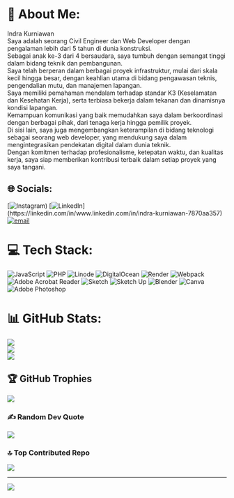 # 💫 About Me:
Indra Kurniawan<br>Saya adalah seorang Civil Engineer dan Web Developer dengan pengalaman lebih dari 5 tahun di dunia konstruksi. <br>Sebagai anak ke-3 dari 4 bersaudara, saya tumbuh dengan semangat tinggi dalam bidang teknik dan pembangunan.<br>Saya telah berperan dalam berbagai proyek infrastruktur, mulai dari skala kecil hingga besar, dengan keahlian utama di bidang pengawasan teknis, <br>pengendalian mutu, dan manajemen lapangan.<br>Saya memiliki pemahaman mendalam terhadap standar K3 (Keselamatan dan Kesehatan Kerja), serta terbiasa bekerja dalam tekanan dan dinamisnya kondisi lapangan. <br>Kemampuan komunikasi yang baik memudahkan saya dalam berkoordinasi dengan berbagai pihak, dari tenaga kerja hingga pemilik proyek.<br>Di sisi lain, saya juga mengembangkan keterampilan di bidang teknologi sebagai seorang web developer, yang mendukung saya dalam mengintegrasikan pendekatan digital dalam dunia teknik.<br>Dengan komitmen terhadap profesionalisme, ketepatan waktu, dan kualitas kerja, saya siap memberikan kontribusi terbaik dalam setiap proyek yang saya tangani.


## 🌐 Socials:
[![Instagram](https://www.instagram.com/indr_akurniawan1104?igsh=N2trbzBlYjl3ZzZp)) [![LinkedIn]([https://img.shields.io/badge/LinkedIn-%230077B5.svg?logo=linkedin&logoColor=white](https://www.linkedin.com/in/indra-kurniawan-7870aa357?utm_source=share&utm_campaign=share_via&utm_content=profile&utm_medium=android_app))](https://linkedin.com/in/www.linkedin.com/in/indra-kurniawan-7870aa357) [![email](https://img.shields.io/badge/Email-D14836?logo=gmail&logoColor=white)](mailto:megakurniawan1410@gmail.com) 

# 💻 Tech Stack:
![JavaScript](https://img.shields.io/badge/javascript-%23323330.svg?style=for-the-badge&logo=javascript&logoColor=%23F7DF1E) ![PHP](https://img.shields.io/badge/php-%23777BB4.svg?style=for-the-badge&logo=php&logoColor=white) ![Linode](https://img.shields.io/badge/linode-00A95C?style=for-the-badge&logo=linode&logoColor=white) ![DigitalOcean](https://img.shields.io/badge/DigitalOcean-%230167ff.svg?style=for-the-badge&logo=digitalOcean&logoColor=white) ![Render](https://img.shields.io/badge/Render-%46E3B7.svg?style=for-the-badge&logo=render&logoColor=white) ![Webpack](https://img.shields.io/badge/webpack-%238DD6F9.svg?style=for-the-badge&logo=webpack&logoColor=black) ![Adobe Acrobat Reader](https://img.shields.io/badge/Adobe%20Acrobat%20Reader-EC1C24.svg?style=for-the-badge&logo=Adobe%20Acrobat%20Reader&logoColor=white) ![Sketch](https://img.shields.io/badge/Sketch-FFB387?style=for-the-badge&logo=sketch&logoColor=black) ![Sketch Up](https://img.shields.io/badge/SketchUp-005F9E?style=for-the-badge&logo=sketchup&logoColor=white) ![Blender](https://img.shields.io/badge/blender-%23F5792A.svg?style=for-the-badge&logo=blender&logoColor=white) ![Canva](https://img.shields.io/badge/Canva-%2300C4CC.svg?style=for-the-badge&logo=Canva&logoColor=white) ![Adobe Photoshop](https://img.shields.io/badge/adobe%20photoshop-%2331A8FF.svg?style=for-the-badge&logo=adobe%20photoshop&logoColor=white)
# 📊 GitHub Stats:
![](https://github-readme-stats.vercel.app/api?username=Sukseskan1&theme=dark&hide_border=false&include_all_commits=false&count_private=false)<br/>
![](https://nirzak-streak-stats.vercel.app/?user=Sukseskan1&theme=dark&hide_border=false)<br/>
![](https://github-readme-stats.vercel.app/api/top-langs/?username=Sukseskan1&theme=dark&hide_border=false&include_all_commits=false&count_private=false&layout=compact)

## 🏆 GitHub Trophies
![](https://github-profile-trophy.vercel.app/?username=Sukseskan1&theme=radical&no-frame=false&no-bg=true&margin-w=4)

### ✍️ Random Dev Quote
![](https://quotes-github-readme.vercel.app/api?type=horizontal&theme=light)

### 🔝 Top Contributed Repo
![](https://github-contributor-stats.vercel.app/api?username=Sukseskan1&limit=5&theme=radical&combine_all_yearly_contributions=true)

---
[![](https://visitcount.itsvg.in/api?id=Sukseskan1&icon=0&color=0)](https://visitcount.itsvg.in)

<!-- Proudly created with GPRM ( https://gprm.itsvg.in ) -->
